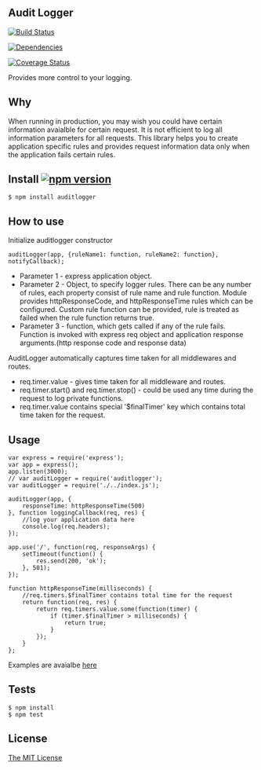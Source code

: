 ## Audit Logger 


[![Build Status](https://travis-ci.org/Prasanna-sr/Audit-Logger.svg?branch=master)](https://travis-ci.org/Prasanna-sr/Audit-Logger)

[![Dependencies](https://david-dm.org/Prasanna-sr/Audit-Logger.svg)](https://david-dm.org/Prasanna-sr/Audit-Logger)

[![Coverage Status](https://coveralls.io/repos/Prasanna-sr/Audit-Logger/badge.svg?branch=master&service=github)](https://coveralls.io/github/Prasanna-sr/Audit-Logger?branch=master)


Provides more control to your logging.

## Why
When running in production, you may wish you could have certain information avaialble for certain request.
It is not efficient to log all information parameters for all requests. This library helps you to create application specific rules and provides request information data only when the application fails certain rules.

## Install [![npm version](https://badge.fury.io/js/auditlogger.svg)](http://badge.fury.io/js/auditlogger)

	$ npm install auditlogger

## How to use
Initialize auditlogger constructor

	auditLogger(app, {ruleName1: function, ruleName2: function}, notifyCallback);

- Parameter 1 -  express application object.
- Parameter 2 -  Object, to specify logger rules. There can be any number of rules, each property consist of rule name and rule function. 
Module provides httpResponseCode, and httpResponseTime rules which can be configured. Custom rule function can be provided, rule is treated as failed when the rule function returns true.
- Parameter 3 - function, which gets called if any of the rule fails.  Function is invoked with express req object and application response arguments.(http response code and response data)

AuditLogger automatically captures time taken for all middlewares and routes.

- req.timer.value - gives time taken for all middleware and routes.
- req.timer.start() and req.timer.stop() - could be used any time during the request to log private functions. 
- req.timer.value contains special '$finalTimer' key which contains total time taken for the request.


## Usage

	var express = require('express');
	var app = express();
	app.listen(3000);
	// var auditLogger = require('auditlogger');
	var auditLogger = require('./../index.js');

	auditLogger(app, {
	    responseTime: httpResponseTime(500)
	}, function loggingCallback(req, res) {
	    //log your application data here
	    console.log(req.headers);
	});

	app.use('/', function(req, responseArgs) {
	    setTimeout(function() {
	        res.send(200, 'ok');
	    }, 501);
	});

	function httpResponseTime(milliseconds) {
	    //req.timers.$finalTimer contains total time for the request
	    return function(req, res) {
	        return req.timers.value.some(function(timer) {
	            if (timer.$finalTimer > milliseconds) {
	                return true;
	            }
	        });
	    }
	};

Examples are avaialbe [here](https://github.com/Prasanna-sr/Audit-Logger/tree/master/examples)

## Tests
	$ npm install
	$ npm test

## License

[The MIT License](http://opensource.org/licenses/MIT)
